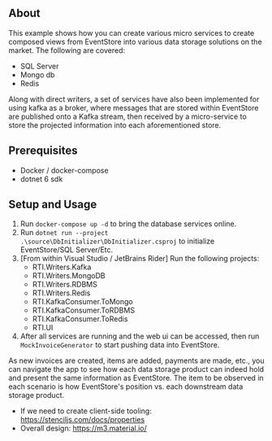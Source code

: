 ## About ##
This example shows how you can create various micro services to create composed views from EventStore into various data storage solutions on the market.  The following are covered:

* SQL Server
* Mongo db
* Redis

Along with direct writers, a set of services have also been implemented for using kafka as a broker, where messages that are stored within EventStore are published onto a Kafka stream, then received by a micro-service to store the projected information into each aforementioned store.

## Prerequisites ##

* Docker / docker-compose
* dotnet 6 sdk

## Setup and Usage ##

1. Run `docker-compose up -d` to bring the database services online.
2. Run `dotnet run --project .\source\DbInitializer\DbInitializer.csproj` to initialize EventStore/SQL Server/Etc.
3. [From within Visual Studio / JetBrains Rider] Run the following projects:
   * RTI.Writers.Kafka
   * RTI.Writers.MongoDB
   * RTI.Writers.RDBMS
   * RTI.Writers.Redis
   * RTI.KafkaConsumer.ToMongo
   * RTI.KafkaConsumer.ToRDBMS
   * RTI.KafkaConsumer.ToRedis
   * RTI.UI
4. After all services are running and the web ui can be accessed, then run `MockInvoiceGenerator` to start pushing data into EventStore.

As new invoices are created, items are added, payments are made, etc., you can navigate the app to see how each data storage product can indeed hold and present the same information as EventStore.  The item to be observed in each scenario is how EventStore's position vs. each downstream data storage product.


* If we need to create client-side tooling: https://stenciljs.com/docs/properties
* Overall design: https://m3.material.io/